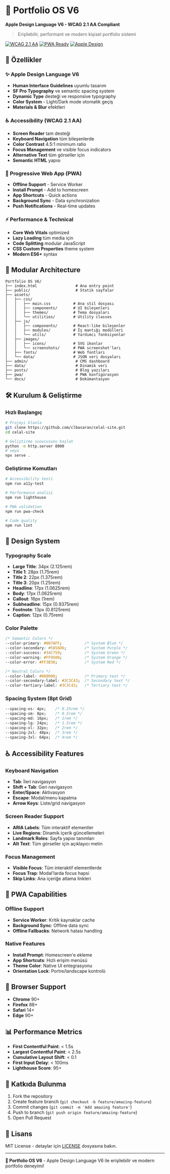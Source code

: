 # 🍎 Portfolio OS V6
**Apple Design Language V6 - WCAG 2.1 AA Compliant**

> Erişilebilir, performant ve modern kişisel portfolio sistemi

[![WCAG 2.1 AA](https://img.shields.io/badge/WCAG-2.1%20AA-green)](https://www.w3.org/WAI/WCAG21/quickref/)
[![PWA Ready](https://img.shields.io/badge/PWA-Ready-blue)](https://web.dev/progressive-web-apps/)
[![Apple Design](https://img.shields.io/badge/Apple%20Design-V6-000000)](https://developer.apple.com/design/)

## 🚀 Özellikler

### ✨ Apple Design Language V6
- **Human Interface Guidelines** uyumlu tasarım
- **SF Pro Typography** ve semantic spacing system
- **Dynamic Type** desteği ve responsive typography
- **Color System** - Light/Dark mode otomatik geçiş
- **Materials & Blur** efektleri

### ♿ Accessibility (WCAG 2.1 AA)
- **Screen Reader** tam desteği
- **Keyboard Navigation** tüm bileşenlerde
- **Color Contrast** 4.5:1 minimum ratio
- **Focus Management** ve visible focus indicators
- **Alternative Text** tüm görseller için
- **Semantic HTML** yapısı

### 📱 Progressive Web App (PWA)
- **Offline Support** - Service Worker
- **Install Prompt** - Add to homescreen
- **App Shortcuts** - Quick actions
- **Background Sync** - Data synchronization
- **Push Notifications** - Real-time updates

### ⚡ Performance & Technical
- **Core Web Vitals** optimized
- **Lazy Loading** tüm media için
- **Code Splitting** modular JavaScript
- **CSS Custom Properties** theme system
- **Modern ES6+** syntax

## 📁 Modular Architecture

```
Portfolio OS V6/
├── index.html                 # Ana entry point
├── public/                    # Statik sayfalar
├── assets/
│   ├── css/
│   │   ├── main.css          # Ana stil dosyası
│   │   ├── components/       # UI bileşenleri
│   │   ├── themes/           # Tema dosyaları
│   │   └── utilities/        # Utility classes
│   ├── js/
│   │   ├── components/       # React-like bileşenler
│   │   ├── modules/          # İş mantığı modülleri
│   │   └── utils/            # Yardımcı fonksiyonlar
│   ├── images/
│   │   ├── icons/            # SVG ikonlar
│   │   └── screenshots/      # PWA screenshot'ları
│   ├── fonts/                # Web fontları
│   └── data/                 # JSON veri dosyaları
├── admin/                     # CMS dashboard
├── data/                      # Dinamik veri
├── posts/                     # Blog yazıları
├── pwa/                       # PWA konfigürasyon
└── docs/                      # Dokümantasyon
```

## 🛠 Kurulum & Geliştirme

### Hızlı Başlangıç
```bash
# Projeyi klonla
git clone https://github.com/clbasaran/celal-site.git
cd celal-site

# Geliştirme sunucusunu başlat
python -m http.server 8000
# veya
npx serve .
```

### Geliştirme Komutları
```bash
# Accessibility testi
npm run a11y-test

# Performance analizi
npm run lighthouse

# PWA validation
npm run pwa-check

# Code quality
npm run lint
```

## 🎨 Design System

### Typography Scale
- **Large Title**: 34px (2.125rem)
- **Title 1**: 28px (1.75rem)
- **Title 2**: 22px (1.375rem)
- **Title 3**: 20px (1.25rem)
- **Headline**: 17px (1.0625rem)
- **Body**: 17px (1.0625rem)
- **Callout**: 16px (1rem)
- **Subheadline**: 15px (0.9375rem)
- **Footnote**: 13px (0.8125rem)
- **Caption**: 12px (0.75rem)

### Color Palette
```css
/* Semantic Colors */
--color-primary: #007AFF;          /* System Blue */
--color-secondary: #5856D6;        /* System Purple */
--color-success: #34C759;          /* System Green */
--color-warning: #FF9500;          /* System Orange */
--color-error: #FF3B30;            /* System Red */

/* Neutral Colors */
--color-label: #000000;            /* Primary text */
--color-secondary-label: #3C3C43;  /* Secondary text */
--color-tertiary-label: #3C3C43;   /* Tertiary text */
```

### Spacing System (8pt Grid)
```css
--spacing-xs: 4px;    /* 0.25rem */
--spacing-sm: 8px;    /* 0.5rem */
--spacing-md: 16px;   /* 1rem */
--spacing-lg: 24px;   /* 1.5rem */
--spacing-xl: 32px;   /* 2rem */
--spacing-2xl: 48px;  /* 3rem */
--spacing-3xl: 64px;  /* 4rem */
```

## ♿ Accessibility Features

### Keyboard Navigation
- **Tab**: İleri navigasyon
- **Shift + Tab**: Geri navigasyon  
- **Enter/Space**: Aktivasyon
- **Escape**: Modal/menu kapatma
- **Arrow Keys**: Liste/grid navigasyon

### Screen Reader Support
- **ARIA Labels**: Tüm interaktif elementler
- **Live Regions**: Dinamik içerik güncellemeleri
- **Landmark Roles**: Sayfa yapısı tanımları
- **Alt Text**: Tüm görseller için açıklayıcı metin

### Focus Management
- **Visible Focus**: Tüm interaktif elementlerde
- **Focus Trap**: Modal'larda focus hapsi
- **Skip Links**: Ana içeriğe atlama linkleri

## 📱 PWA Capabilities

### Offline Support
- **Service Worker**: Kritik kaynaklar cache
- **Background Sync**: Offline data sync
- **Offline Fallbacks**: Network hatası handling

### Native Features
- **Install Prompt**: Homescreen'e ekleme
- **App Shortcuts**: Hızlı erişim menüsü
- **Theme Color**: Native UI entegrasyonu
- **Orientation Lock**: Portre/landscape kontrolü

## 🔧 Browser Support

- **Chrome** 90+
- **Firefox** 88+
- **Safari** 14+
- **Edge** 90+

## 📊 Performance Metrics

- **First Contentful Paint**: < 1.5s
- **Largest Contentful Paint**: < 2.5s
- **Cumulative Layout Shift**: < 0.1
- **First Input Delay**: < 100ms
- **Lighthouse Score**: 95+

## 🤝 Katkıda Bulunma

1. Fork the repository
2. Create feature branch (`git checkout -b feature/amazing-feature`)
3. Commit changes (`git commit -m 'Add amazing feature'`)
4. Push to branch (`git push origin feature/amazing-feature`)
5. Open Pull Request

## 📝 Lisans

MIT License - detaylar için [LICENSE](LICENSE) dosyasına bakın.

---

**🌟 Portfolio OS V6** - Apple Design Language V6 ile erişilebilir ve modern portfolio deneyimi!
